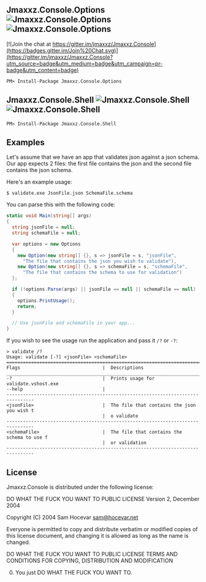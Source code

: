 Jmaxxz.Console.Options ![Jmaxxz.Console.Options](https://img.shields.io/nuget/v/Jmaxxz.Console.Options.svg) ![Jmaxxz.Console.Options](https://img.shields.io/nuget/dt/Jmaxxz.Console.Options.svg)
-------------------------

[![Join the chat at https://gitter.im/jmaxxz/Jmaxxz.Console](https://badges.gitter.im/Join%20Chat.svg)](https://gitter.im/jmaxxz/Jmaxxz.Console?utm_source=badge&utm_medium=badge&utm_campaign=pr-badge&utm_content=badge)
```shell
PM> Install-Package Jmaxxz.Console.Options 
```

Jmaxxz.Console.Shell ![Jmaxxz.Console.Shell](https://img.shields.io/nuget/v/Jmaxxz.Console.Shell.svg) ![Jmaxxz.Console.Shell](https://img.shields.io/nuget/dt/Jmaxxz.Console.Shell.svg)
-------------------------
```shell
PM> Install-Package Jmaxxz.Console.Shell 
```

Examples
-----
Let's assume that we have an app that validates json against a json schema. Our app expects 2 files: the first file contains the json and the second file contains the json schema.

Here's an example usage:

    $ validate.exe JsonFile.json SchemaFile.schema

You can parse this with the following code:

```csharp
static void Main(string[] args)
{
  string jsonFile = null;
  string schemaFile = null;

  var options = new Options
  {
    new Option(new string[] {}, s => jsonFile = s, "jsonFile",
      "The file that contains the json you wish to validate"),
    new Option(new string[] {}, s => schemaFile = s, "schemaFile",
      "The file that contains the schema to use for validation")
  };

  if (!options.Parse(args) || jsonFile == null || schemaFile == null)
  {
    options.PrintUsage();
    return;
  }

  // Use jsonFile and schemaFile in your app...
}
```

If you wish to see the usage run the application and pass it `/?` or `-?`:

```shell
> validate /?
Usage: validate [-?] <jsonFile> <schemaFile>
================================================================================
Flags                              |  Descriptions
________________________________________________________________________________
-?                                 |  Prints usage for validate.vshost.exe
--help                             |
--------------------------------------------------------------------------------
<jsonFile>                         |  The file that contains the json you wish t
                                   |  o validate
--------------------------------------------------------------------------------
<schemaFile>                       |  The file that contains the schema to use f
                                   |  or validation
--------------------------------------------------------------------------------
```

License
-------
Jmaxxz.Console is distributed under the following license:

DO WHAT THE FUCK YOU WANT TO PUBLIC LICENSE
Version 2, December 2004
 
Copyright (C) 2004 Sam Hocevar <sam@hocevar.net>

Everyone is permitted to copy and distribute verbatim or modified
copies of this license document, and changing it is allowed as long
as the name is changed.
 
  DO WHAT THE FUCK YOU WANT TO PUBLIC LICENSE
  TERMS AND CONDITIONS FOR COPYING, DISTRIBUTION AND MODIFICATION
 
 0. You just DO WHAT THE FUCK YOU WANT TO.
